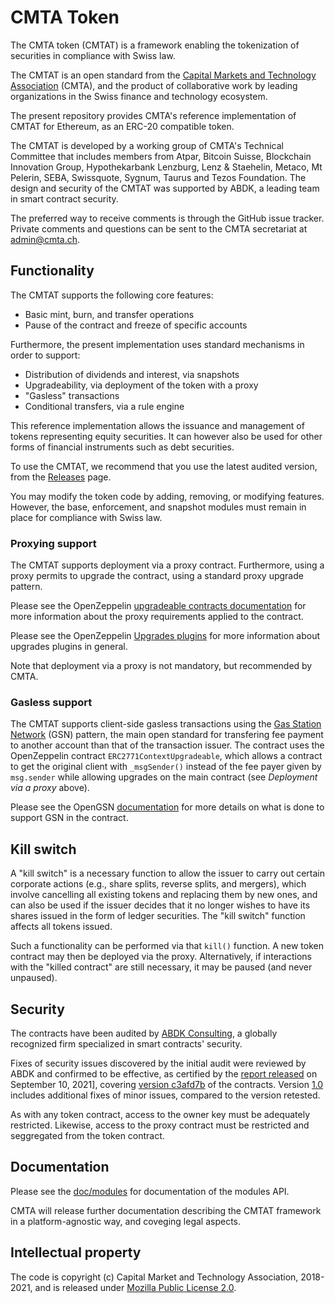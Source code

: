 # CMTA Token 

The CMTA token (CMTAT) is a framework enabling the tokenization of
securities in compliance with Swiss law.

The CMTAT is an open standard from the [Capital Markets and
Technology Association](http://www.cmta.ch/) (CMTA), and the product of
collaborative work by leading organizations in the Swiss finance and
technology ecosystem.

The present repository provides CMTA's reference implementation of CMTAT
for Ethereum, as an ERC-20 compatible token.

The CMTAT is developed by a working group of CMTA's Technical Committee
that includes members from Atpar, Bitcoin Suisse, Blockchain Innovation
Group, Hypothekarbank Lenzburg, Lenz & Staehelin, Metaco, Mt Pelerin,
SEBA, Swissquote, Sygnum, Taurus and Tezos Foundation. The design and
security of the CMTAT was supported by ABDK, a leading team in smart
contract security.

The preferred way to receive comments is through the GitHub issue
tracker.  Private comments and questions can be sent to the CMTA secretariat 
at <a href="mailto:admin@cmta.ch">admin@cmta.ch</a>.

## Functionality

The CMTAT supports the following core features:

* Basic mint, burn, and transfer operations
* Pause of the contract and freeze of specific accounts

Furthermore, the present implementation uses standard mechanisms in
order to support:

* Distribution of dividends and interest, via snapshots
* Upgradeability, via deployment of the token with a proxy
* "Gasless" transactions
* Conditional transfers, via a rule engine

This reference implementation allows the issuance and management of
tokens representing equity securities.
It can however also be used for other forms of financial instruments
such as debt securities.

To use the CMTAT, we recommend that you use the latest audited version,
from the [Releases](https://github.com/CMTA/CMTAT/releases) page.

You may modify the token code by adding, removing, or modifying
features. However, the base, enforcement, and snapshot modules must
remain in place for compliance with Swiss law.

### Proxying support

The CMTAT supports deployment via a proxy contract.  Furthermore, using
a proxy permits to upgrade the contract, using a standard proxy upgrade
pattern.

Please see the OpenZeppelin [upgradeable contracts
documentation](https://docs.openzeppelin.com/upgrades-plugins/1.x/writing-upgradeable)
for more information about the proxy requirements applied to the
contract.

Please see the OpenZeppelin [Upgrades
plugins](https://docs.openzeppelin.com/upgrades-plugins/1.x/) for more
information about upgrades plugins in general.

Note that deployment via a proxy is not mandatory, but recommended by CMTA.

### Gasless support

The CMTAT supports client-side gasless transactions using the [Gas
Station Network](https://docs.opengsn.org/#the-problem) (GSN) pattern, the
main open standard for transfering fee payment to another account than
that of the transaction issuer. The contract uses the OpenZeppelin contract
`ERC2771ContextUpgradeable`, which allows a contract to get the original client
with `_msgSender()` instead of the fee payer given by `msg.sender` while
allowing upgrades on the main contract (see *Deployment via a proxy*
above).

Please see the OpenGSN
[documentation](https://docs.opengsn.org/contracts/#receiving-a-relayed-call)
for more details on what is done to support GSN in the contract.

## Kill switch

A "kill switch" is a necessary function to allow the issuer to
carry out certain corporate actions (e.g., share splits, reverse splits,
and mergers), which involve cancelling all existing tokens and replacing
them by new ones, and can also be used if the issuer decides that it no
longer wishes to have its shares issued in the form of ledger
securities. The "kill switch" function affects all tokens issued.

Such a functionality can be performed via that `kill()` function.
A new token contract may then be deployed via the proxy.
Alternatively, if interactions with the "killed contract" are still
necessary, it may be paused (and never unpaused).


## Security 

The contracts have been audited by [ABDK
Consulting](https://www.abdk.consulting/), a globally recognized
firm specialized in smart contracts' security.

Fixes of security issues discovered by the initial audit were reviewed
by ABDK and confirmed to be effective, as certified by the [report
released](doc/audits/ABDK-CMTAT-audit-20210910.pdf) on September 10, 2021],
covering [version
c3afd7b](https://github.com/CMTA/CMTAT/tree/c3afd7b4a2ade160c9b581adb7a44896bfc7aaea)
of the contracts.
Version [1.0](https://github.com/CMTA/CMTAT/releases) includes
additional fixes of minor issues, compared to the version retested.


As with any token contract, access to the owner key must be adequately
restricted.
Likewise, access to the proxy contract must be restricted and
seggregated from the token contract.

## Documentation

Please see the [doc/modules](doc/modules) for documentation of the
modules API.

CMTA will release further documentation describing the CMTAT framework
in a platform-agnostic way, and coveging legal aspects.

## Intellectual property

The code is copyright (c) Capital Market and Technology Association,
2018-2021, and is released under [Mozilla Public License
2.0](./LICENSE.md).

